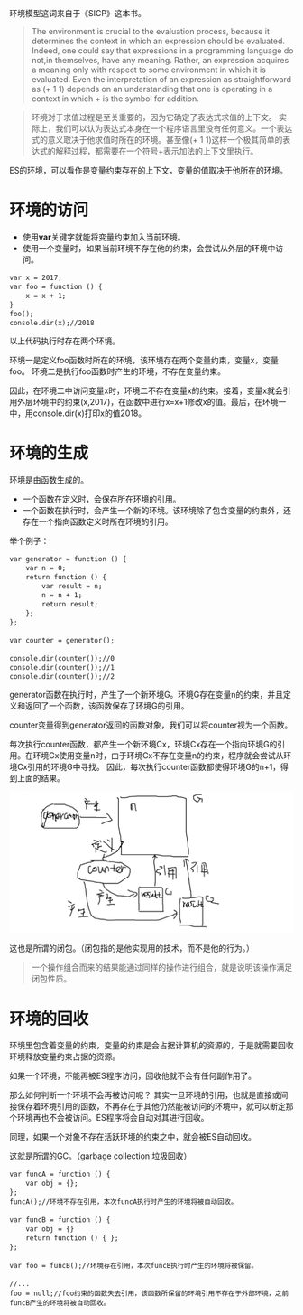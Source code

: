 环境模型这词来自于《SICP》这本书。

> The environment is crucial to the evaluation process, because it determines the context in which an
expression should be evaluated.
Indeed, one could say that expressions in a programming language do not,in themselves, have any meaning. Rather, an expression acquires a meaning only with respect to some environment in which it is evaluated. Even the interpretation of an expression as straightforward as (+ 1 1) depends on an understanding that one is operating in a context in which + is the symbol for addition.

> 环境对于求值过程是至关重要的，因为它确定了表达式求值的上下文。
实际上，我们可以认为表达式本身在一个程序语言里没有任何意义。一个表达式的意义取决于他求值时所在的环境。甚至像(+ 1 1)这样一个极其简单的表达式的解释过程，都需要在一个符号+表示加法的上下文里执行。

ES的环境，可以看作是变量约束存在的上下文，变量的值取决于他所在的环境。

# 环境的访问

* 使用**var**关键字就能将变量约束加入当前环境。
* 使用一个变量时，如果当前环境不存在他的约束，会尝试从外层的环境中访问。

~~~
var x = 2017;
var foo = function () {
    x = x + 1;
}
foo();
console.dir(x);//2018
~~~

以上代码执行时存在两个环境。

环境一是定义foo函数时所在的环境，该环境存在两个变量约束，变量x，变量foo。
环境二是执行foo函数时产生的环境，不存在变量约束。

因此，在环境二中访问变量x时，环境二不存在变量x的约束。接着，变量x就会引用外层环境中的约束(x,2017)，在函数中进行x=x+1修改x的值。最后，在环境一中，用console.dir(x)打印x的值2018。

# 环境的生成

环境是由函数生成的。

* 一个函数在定义时，会保存所在环境的引用。
* 一个函数在执行时，会产生一个新的环境。该环境除了包含变量的约束外，还存在一个指向函数定义时所在环境的引用。

举个例子：

~~~
var generator = function () {
    var n = 0;
    return function () {
        var result = n;
        n = n + 1;
        return result;
    };
};

var counter = generator();

console.dir(counter());//0
console.dir(counter());//1
console.dir(counter());//2
~~~

generator函数在执行时，产生了一个新环境G。环境G存在变量n的约束，并且定义和返回了一个函数，该函数保存了环境G的引用。

counter变量得到generator返回的函数对象，我们可以将counter视为一个函数。

每次执行counter函数，都产生一个新环境Cx，环境Cx存在一个指向环境G的引用。在环境Cx使用变量n时，由于环境Cx不存在变量n的约束，程序就会尝试从环境Cx引用的环境G中寻找。
因此，每次执行counter函数都使得环境G的n+1，得到上面的结果。

![](../../images/环境模型.png)

这也是所谓的闭包。（闭包指的是他实现用的技术，而不是他的行为。）

> 一个操作组合而来的结果能通过同样的操作进行组合，就是说明该操作满足闭包性质。

# 环境的回收

环境里包含着变量的约束，变量的约束是会占据计算机的资源的，于是就需要回收环境释放变量约束占据的资源。

如果一个环境，不能再被ES程序访问，回收他就不会有任何副作用了。

那么如何判断一个环境不会再被访问呢？
其实一旦环境的引用，也就是直接或间接保存着环境引用的函数，不再存在于其他仍然能被访问的环境中，就可以断定那个环境再也不会被访问。ES程序将会自动对其进行回收。

同理，如果一个对象不存在活跃环境的约束之中，就会被ES自动回收。

这就是所谓的GC。（garbage collection 垃圾回收）

~~~
var funcA = function () {
    var obj = {};
};
funcA();//环境不存在引用，本次funcA执行时产生的环境将被自动回收。

var funcB = function () {
    var obj = {}
    return function () { };
};

var foo = funcB();//环境存在引用，本次funcB执行时产生的环境将被保留。

//...
foo = null;//foo约束的函数失去引用，该函数所保留的环境引用不存在于外部环境，之前funcB产生的环境将被自动回收。
~~~





